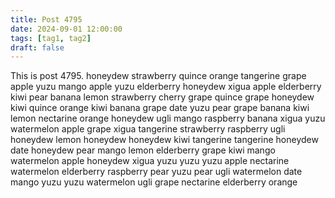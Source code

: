 ```yaml
---
title: Post 4795
date: 2024-09-01 12:00:00
tags: [tag1, tag2]
draft: false
---
```

This is post 4795.
honeydew
strawberry
quince
orange
tangerine
grape
apple
yuzu
mango
apple
yuzu
elderberry
honeydew
xigua
apple
elderberry
kiwi
pear
banana
lemon
strawberry
cherry
grape
quince
grape
honeydew
kiwi
quince
orange
kiwi
banana
grape
date
yuzu
pear
grape
banana
kiwi
lemon
nectarine
orange
honeydew
ugli
mango
raspberry
banana
xigua
yuzu
watermelon
apple
grape
xigua
tangerine
strawberry
raspberry
ugli
honeydew
lemon
honeydew
honeydew
kiwi
tangerine
tangerine
honeydew
date
honeydew
pear
mango
lemon
elderberry
grape
kiwi
mango
watermelon
apple
honeydew
xigua
yuzu
yuzu
yuzu
apple
nectarine
watermelon
elderberry
raspberry
pear
yuzu
pear
ugli
watermelon
date
mango
yuzu
yuzu
watermelon
ugli
grape
nectarine
elderberry
orange

